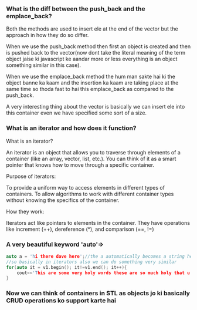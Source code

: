 ### What is the diff between the push_back and the emplace_back?
Both the methods are used to insert ele at the end of the vector but the approach in how they do so differ.

When we use the push_back method then first an object is created and then is pushed back to the vector(now dont take the literal meaning of the term object jaise ki javascript ke aandar more or less everything is an object something similar in this case).

When we use the emplace_back method the hum man sakte hai ki the object banne ka kaam and the insertion ka kaam are taking place at the same time so thoda fast to hai this emplace_back as compared to the push_back.

A very interesting thing about the vector is basically we can insert ele into this container even we have specified some sort of a size.

### What is an iterator and how does it function?

What is an iterator?

An iterator is an object that allows you to traverse through elements of a container (like an array, vector, list, etc.).
You can think of it as a smart pointer that knows how to move through a specific container.


Purpose of iterators:

To provide a uniform way to access elements in different types of containers.
To allow algorithms to work with different container types without knowing the specifics of the container.


How they work:

Iterators act like pointers to elements in the container.
They have operations like increment (++), dereference (*), and comparison (==, !=)


### A very beautiful keyword 'auto'=>

```c++
auto a = 'hi there dave here';//the a automatically becomes a string here
//so basically in iterators also we can do something very similar
for(auto it = v1.begin(); it!=v1.end(); it++){
    cout<<'This are some very holy words these are so much holy that u even cannot see them'<<endl;
}
```

### Now we can think of containers in STL as objects jo ki basically CRUD operations ko support karte hai